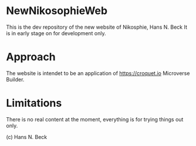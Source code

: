 # NewNikosophieWeb

This is the dev repository of the new website of Nikosphie, Hans N. Beck
It is in early stage on for development only.

# Approach
The website is intendet to be an application of https://croquet.io Microverse Builder.

# Limitations
There is no real content at the moment, everything is for trying things out only.

(c) Hans N. Beck
